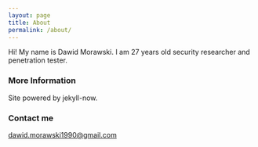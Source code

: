 ```yaml
---
layout: page
title: About
permalink: /about/
---
```


Hi! My name is Dawid Morawski. I am 27 years old security researcher and penetration tester. 


### More Information

Site powered by jekyll-now.

### Contact me

[dawid.morawski1990@gmail.com](mailto:dawid.morawski1990@gmail.com)
